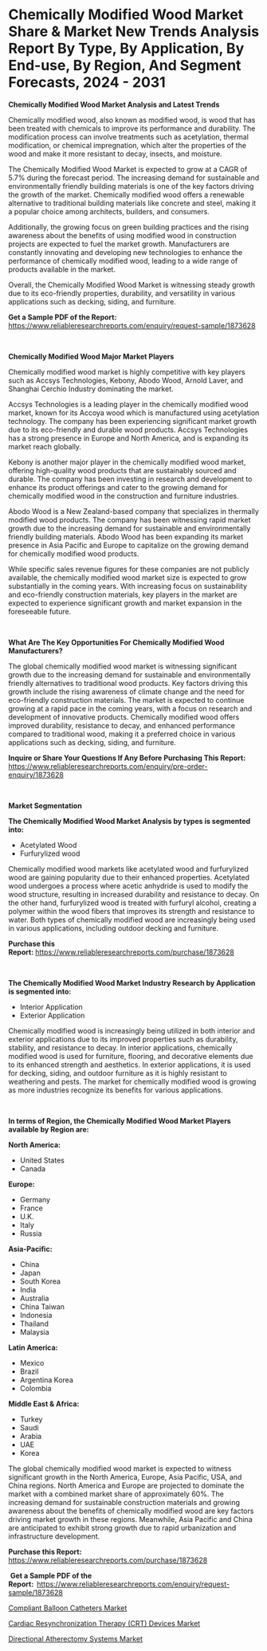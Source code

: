 <p><h1>Chemically Modified Wood Market Share & Market New Trends Analysis Report By Type, By Application, By End-use, By Region, And Segment Forecasts, 2024 - 2031</h1></p><p><strong>Chemically Modified Wood Market Analysis and Latest Trends</strong></p>
<p><p>Chemically modified wood, also known as modified wood, is wood that has been treated with chemicals to improve its performance and durability. The modification process can involve treatments such as acetylation, thermal modification, or chemical impregnation, which alter the properties of the wood and make it more resistant to decay, insects, and moisture.</p><p>The Chemically Modified Wood Market is expected to grow at a CAGR of 5.7% during the forecast period. The increasing demand for sustainable and environmentally friendly building materials is one of the key factors driving the growth of the market. Chemically modified wood offers a renewable alternative to traditional building materials like concrete and steel, making it a popular choice among architects, builders, and consumers.</p><p>Additionally, the growing focus on green building practices and the rising awareness about the benefits of using modified wood in construction projects are expected to fuel the market growth. Manufacturers are constantly innovating and developing new technologies to enhance the performance of chemically modified wood, leading to a wide range of products available in the market.</p><p>Overall, the Chemically Modified Wood Market is witnessing steady growth due to its eco-friendly properties, durability, and versatility in various applications such as decking, siding, and furniture.</p></p>
<p><strong>Get a Sample PDF of the Report:&nbsp;</strong> <a href="https://www.reliableresearchreports.com/enquiry/request-sample/1873628">https://www.reliableresearchreports.com/enquiry/request-sample/1873628</a></p>
<p>&nbsp;</p>
<p><strong>Chemically Modified Wood Major Market Players</strong></p>
<p><p>Chemically modified wood market is highly competitive with key players such as Accsys Technologies, Kebony, Abodo Wood, Arnold Laver, and Shanghai Cerchio Industry dominating the market. </p><p>Accsys Technologies is a leading player in the chemically modified wood market, known for its Accoya wood which is manufactured using acetylation technology. The company has been experiencing significant market growth due to its eco-friendly and durable wood products. Accsys Technologies has a strong presence in Europe and North America, and is expanding its market reach globally.</p><p>Kebony is another major player in the chemically modified wood market, offering high-quality wood products that are sustainably sourced and durable. The company has been investing in research and development to enhance its product offerings and cater to the growing demand for chemically modified wood in the construction and furniture industries.</p><p>Abodo Wood is a New Zealand-based company that specializes in thermally modified wood products. The company has been witnessing rapid market growth due to the increasing demand for sustainable and environmentally friendly building materials. Abodo Wood has been expanding its market presence in Asia Pacific and Europe to capitalize on the growing demand for chemically modified wood products.</p><p>While specific sales revenue figures for these companies are not publicly available, the chemically modified wood market size is expected to grow substantially in the coming years. With increasing focus on sustainability and eco-friendly construction materials, key players in the market are expected to experience significant growth and market expansion in the foreseeable future.</p></p>
<p>&nbsp;</p>
<p><strong>What Are The Key Opportunities For Chemically Modified Wood Manufacturers?</strong></p>
<p><p>The global chemically modified wood market is witnessing significant growth due to the increasing demand for sustainable and environmentally friendly alternatives to traditional wood products. Key factors driving this growth include the rising awareness of climate change and the need for eco-friendly construction materials. The market is expected to continue growing at a rapid pace in the coming years, with a focus on research and development of innovative products. Chemically modified wood offers improved durability, resistance to decay, and enhanced performance compared to traditional wood, making it a preferred choice in various applications such as decking, siding, and furniture.</p></p>
<p><strong>Inquire or Share Your Questions If Any Before Purchasing This Report:</strong> <a href="https://www.reliableresearchreports.com/enquiry/pre-order-enquiry/1873628">https://www.reliableresearchreports.com/enquiry/pre-order-enquiry/1873628</a></p>
<p>&nbsp;</p>
<p><strong>Market Segmentation</strong></p>
<p><strong>The Chemically Modified Wood Market Analysis by types is segmented into:</strong></p>
<p><ul><li>Acetylated Wood</li><li>Furfurylized wood</li></ul></p>
<p><p>Chemically modified wood markets like acetylated wood and furfurylized wood are gaining popularity due to their enhanced properties. Acetylated wood undergoes a process where acetic anhydride is used to modify the wood structure, resulting in increased durability and resistance to decay. On the other hand, furfurylized wood is treated with furfuryl alcohol, creating a polymer within the wood fibers that improves its strength and resistance to water. Both types of chemically modified wood are increasingly being used in various applications, including outdoor decking and furniture.</p></p>
<p><strong>Purchase this Report:&nbsp;</strong><a href="https://www.reliableresearchreports.com/purchase/1873628">https://www.reliableresearchreports.com/purchase/1873628</a></p>
<p>&nbsp;</p>
<p><strong>The Chemically Modified Wood Market Industry Research by Application is segmented into:</strong></p>
<p><ul><li>Interior Application</li><li>Exterior Application</li></ul></p>
<p><p>Chemically modified wood is increasingly being utilized in both interior and exterior applications due to its improved properties such as durability, stability, and resistance to decay. In interior applications, chemically modified wood is used for furniture, flooring, and decorative elements due to its enhanced strength and aesthetics. In exterior applications, it is used for decking, siding, and outdoor furniture as it is highly resistant to weathering and pests. The market for chemically modified wood is growing as more industries recognize its benefits for various applications.</p></p>
<p>&nbsp;</p>
<p><strong>In terms of Region, the Chemically Modified Wood Market Players available by Region are:</strong></p>
<p>
    <p> <strong> North America: </strong>
        <ul>
            <li>United States</li>
            <li>Canada</li>
        </ul>
        </p> 
    <p> <strong> Europe: </strong>
        <ul>
            <li>Germany</li>
            <li>France</li>
            <li>U.K.</li>
            <li>Italy</li>
            <li>Russia</li>
        </ul>
        </p> 
    <p> <strong> Asia-Pacific: </strong>
        <ul>
            <li>China</li>
            <li>Japan</li>
            <li>South Korea</li>
            <li>India</li>
            <li>Australia</li>
            <li>China Taiwan</li>
            <li>Indonesia</li>
            <li>Thailand</li>
            <li>Malaysia</li>
        </ul>
        </p> 
    <p> <strong> Latin America: </strong>
        <ul>
            <li>Mexico</li>
            <li>Brazil</li>
            <li>Argentina Korea</li>
            <li>Colombia</li>
        </ul>
        </p> 
    <p> <strong> Middle East & Africa: </strong>
        <ul>
            <li>Turkey</li>
            <li>Saudi</li>
            <li>Arabia</li>
            <li>UAE</li>
            <li>Korea</li>
        </ul>
    </p>
    </p>
<p><p>The global chemically modified wood market is expected to witness significant growth in the North America, Europe, Asia Pacific, USA, and China regions. North America and Europe are projected to dominate the market with a combined market share of approximately 60%. The increasing demand for sustainable construction materials and growing awareness about the benefits of chemically modified wood are key factors driving market growth in these regions. Meanwhile, Asia Pacific and China are anticipated to exhibit strong growth due to rapid urbanization and infrastructure development.</p></p>
<p><strong>Purchase this Report: </strong><a href="https://www.reliableresearchreports.com/purchase/1873628">https://www.reliableresearchreports.com/purchase/1873628</a></p>
<p>&nbsp;<strong>Get a Sample PDF of the Report:&nbsp;&nbsp;</strong><a href="https://www.reliableresearchreports.com/enquiry/request-sample/1873628">https://www.reliableresearchreports.com/enquiry/request-sample/1873628</a></p>
<p><strong></strong></p>
<p><p><a href="https://view.publitas.com/reportprime-1/compliant-balloon-catheters-market-research-report-unlocks-analysis-on-the-market-financial-status-market-size-and-market-revenue-upto-2030/">Compliant Balloon Catheters Market</a></p><p><a href="https://view.publitas.com/reportprime-1/insights-into-cardiac-resynchronization-therapy-crt-devices-market-size-analysing-market-share-trends-and-growth-from-2023-to-2030/">Cardiac Resynchronization Therapy (CRT) Devices Market</a></p><p><a href="https://view.publitas.com/reportprime-1/global-directional-atherectomy-systems-market-size-and-market-trends-insights-and-projections-from-2023-to-2030/">Directional Atherectomy Systems Market</a></p></p>